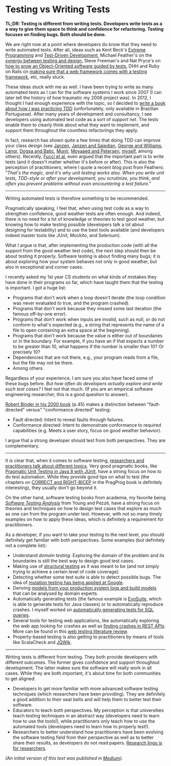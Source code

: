 # Testing vs Writing Tests

**TL;DR: Testing is different from writing tests. Developers write tests as a a way to give them space to think and confidence for refactoring. Testing focuses on finding bugs. Both should be done.**

We are right now at a point where developers do know that they need to write automated tests. After all, ideas such as Kent Beck's [Extreme Programming](https://en.wikipedia.org/wiki/Extreme_programming) and [Test-Driven Development](https://sttp.site/chapters/pragmatic-testing/tdd.html), Michael Feather's on the [synergy between testing and design](https://medium.com/r/?url=https%3A%2F%2Fvimeo.com%2F15007792), Steve Freeman's and Nat Pryce's on [how to grow an Object-Oriented software guided by tests](https://medium.com/r/?url=https%3A%2F%2Fwww.amazon.de%2FGrowing-Object-Oriented-Software-Addison-Wesley-Signature%2Fdp%2F0321503627), DHH and Ruby on Rails on [making sure that a web framework comes with a testing framework](https://medium.com/r/?url=http%3A%2F%2Fguides.rubyonrails.org%2Ftesting.html), etc, really stuck.

These ideas stuck with me as well. I have been trying to write as many automated tests as I can for the software systems I work since 2007 (I can later tell the history of how traumatic my 2006 project was). In 2012, I thought I had enough experience with the topic, so I decided to [write a book about how I was practicing TDD](https://medium.com/r/?url=https%3A%2F%2Fwww.casadocodigo.com.br%2Fproducts%2Flivro-tdd) (unfortunately, only available in Brazilian Portuguese).
After many years of development and consultancy, I see developers using automated test code as a sort of _support net_. The tests enable them to clearly think about what they want to implement, and support them throughout the countless refactorings they apply.

In fact, research has shown quite a few times that doing TDD can improve your class design (see [Janzen](http://digitalcommons.calpoly.edu/cgi/viewcontent.cgi?article=1039&context=csse_fac), [Janzen and Saiedian](http://digitalcommons.calpoly.edu/cgi/viewcontent.cgi?article=1030&context=csse_fac), [George and Williams](https://www.semanticscholar.org/paper/An-Initial-Investigation-of-Test-Driven-Development-George-Williams/66869075d20858a2e9af144b2749a055c6b03177), [Langr](http://eisc.univalle.edu.co/materias/TPS/archivos/articulosPruebas/test_first_design.pdf), [Dogsa and Batic](https://link.springer.com/article/10.1007/s11219-011-9130-2), [Munir](https://pdfs.semanticscholar.org/16d4/2a1eaefb1f404f6da91b12d6c0e710dacb9d.pdf), [Moyaaed and Petersen](https://pdfs.semanticscholar.org/16d4/2a1eaefb1f404f6da91b12d6c0e710dacb9d.pdf), [myself](https://journal-bcs.springeropen.com/articles/10.1186/s13173-015-0034-z), among others). Recently, [Fucci et al.](https://arxiv.org/pdf/1611.05994.pdf) even argued that the important part is to write tests (and it doesn't matter whether it's before or after). This is also the perception of practitioners, where I quote a recent blog post from Feathers: _"That's the magic, and it's why unit testing works also. When you write unit tests, TDD-style or after your development, you scrutinize, you think, and often you prevent problems without even encountering a test failure."_


---

Writing automated tests is therefore something to be recommended.

Pragmatically speaking, I feel that, when using test code as a way to strengthen confidence, good weather tests are often enough. And indeed, there is no need for a lot of knowledge or theories to test good weather, but knowing how to make testing possible (developers talk a lot about designing for testability) and to use the best tools available (and developers indeed master tools like JUnit, Mockito, and Selenium).

What I argue is that, after implementing the production code (with all the support from the good weather test code), the next step should then be about testing it properly. Software testing is about finding many bugs; it is about exploring how your system behaves not only in good weather, but also in exceptional and corner cases.

I recently asked my 1st year CS students on what kinds of mistakes they have done in their programs so far, which have taught them that the testing is important. I got a huge list:

* Programs that don't work when a loop doesn't iterate (the loop condition was never evaluated to true, and the program crashed).
* Programs that don't work because they missed some last iteration (the famous off-by-one error).
* Programs that don't work when inputs are invalid, such as null, or do not conform to what's expected (e.g., a string that represents the name of a file to open containing an extra space at the beginning).
* Programs that don't work because the value is either out of boundaries or in the boundary. For example, if you have an if that expects a number to be greater than 10, what happens if the number is smaller than 10? Or precisely 10?
* Dependencies that are not there, e.g., your program reads from a file, but the file may not be there.
* Among others.

Regardless of your experience, I am sure you also have faced some of these bugs before. _But how often do developers actually explore and write such test cases?_
I feel not that much. (If you are an empirical software engineering researcher, this is a good question to answer).

[Robert Binder in his 2000 book](https://www.amazon.de/Testing-Object-Oriented-Systems-Addison-wesley-Technology/dp/0201809389) (p.45) makes a distinction between "fault-directed" versus" "conformance directed" testing:

* Fault directed: Intent to reveal faults through failures.
* Conformance directed: Intent to demonstrate conformance to required capabilities (e.g. Meets a user story, focus on good weather behavior).

I argue that a strong developer should test from both perspectives. They are complementary.

---

It is clear that, when it comes to software testing, [researchers and practitioners talk about different topics](https://ieeexplore.ieee.org/abstract/document/8048625/). Very good pragmatic books, like [Pragmatic Unit Testing in Java 8 with JUnit](https://pragprog.com/book/utj2/pragmatic-unit-testing-in-java-8-with-junit), have a strong focus on how to do test automation. While they provide good tips on what to test (the chapters on [CORRECT and RIGHT-BICEP](https://media.pragprog.com/titles/utj2/bicep.pdf) in the PragProg book is definitely interesting), they usually don't go beyond it.

On the other hand, software testing books from academia, my favorite being [_Software Testing Analysis_](https://www.amazon.com/Software-Testing-Analysis-Principles-Techniques/dp/0471455938) from Young and Pezzè, have a strong focus on theories and techniques on how to design test cases that explore as much as one can from the program under test. However, with not so many timely examples on how to apply these ideas, which is definitely a requirement for practitioners.

As a developer, if you want to take your testing to the next level, you should definitely get familiar with both perspectives. Some examples (but definitely not a complete list):

* Understand _domain testing_. Exploring the domain of the problem and its boundaries is still the best way to design good test cases.
* Making use of [structural testing](http://laser.cs.umass.edu/courses/cs521-621/papers/ZhuHallMay.pdf) as it was meant to be (and not simply trying to achieve a certain level of code coverage).
* Detecting whether some test suite is able to detect possible bugs. The idea of [mutation testing has being applied at Google](https://research.google.com/pubs/archive/46584.pdf).
* Deriving [models from your production system logs and build models](https://pure.tudelft.nl/portal/en/publications/an-experience-report-on-applying-passive-learning-in-a-largescale-payment-company%28b463c54a-d69f-4db4-9fcc-cbeb6e2ddf09%29.html) that can be analysed by domain experts.
* Automatically generating tests (the famous example is [EvoSuite](https://pdfs.semanticscholar.org/216b/98bb3d9221d5f5d261864975612e4d0faaa6.pdf), which is able to generate tests for Java classes) or to automatically reproduce crashes. I myself worked on [automatically generating tests for SQL queries](https://pure.tudelft.nl/portal/en/publications/searchbased-test-data-generation-for-sql-queries%2890a6431f-f78f-4ac3-bf87-c052cd9cd5d4%29.html).
* Several tools for testing web applications, like automatically exploring the web app looking for crashes as well as [finding crashes in REST APIs](https://github.com/EMResearch/EvoMaster/blob/master/docs/publications/2017_qrs.pdf). More can be found in this [web testing literature review](https://www.sciencedirect.com/science/article/pii/S0164121214000223).
* Property-based testing is also getting to practitioners by means of tools like ScalaCheck and [JQWik](https://jqwik.net).

---

Writing tests is different from testing. They both provide developers with different outcomes. The former gives confidence and support throughout development. The latter makes sure the software will really work in all cases. While they are both important, it's about time for both communities to get aligned:

* Developers to get more familiar with more advanced software testing techniques (which researchers have been providing). They are definitely a good addition to their seat belts and will help them to better test their software.
* Educators to teach both perspectives. My perception is that universities teach testing techniques in an abstract way (developers need to learn how to use the tools!), while practitioners only teach how to use the automated tools (developers need to learn how to properly test!).
* Researchers to better understand how practitioners have been evolving the software testing field from their perspective as well as to better share their results, as developers do not read papers. [Research lingo is for researchers](https://twitter.com/mauricioaniche/status/997498070395949057).

_(An initial version of this text was published in [Medium](https://medium.com/@mauricioaniche/testing-vs-writing-tests-d817bffea6bc))._


